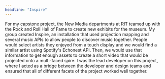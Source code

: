 ```yaml
---
headline: "Inspire"
---
```


For my capstone project, the New Media departments at RIT teamed up with the Rock and Roll Hall of Fame to create new exhibits for the museum. My group created Inspire, an installation that used projection mapping and several music APIs to allow people to discover music together. People would select artists they enjoyed from a touch display and we would find a similar artist using Spotify's Echonest API. Then, we would use that information to get enough assets to create a short video that would be projected onto a multi-faced spire. I was the lead developer on this project, where I acted as a bridge between the developer and design teams and ensured that all of different facets of the project worked well together.

<!-- end -->
